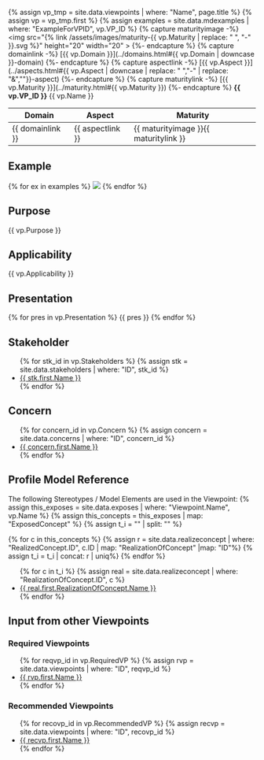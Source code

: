 {% assign vp_tmp = site.data.viewpoints | where: "Name", page.title %}
{% assign vp = vp_tmp.first %}
{% assign examples = site.data.mdexamples | where: "ExampleForVPID", vp.VP_ID %}
{% capture maturityimage -%}
<img src="{% link /assets/images/maturity-{{ vp.Maturity | replace: " ", "-"  }}.svg %}" height="20" width="20" >
{%- endcapture %}
{% capture domainlink -%}
[{{ vp.Domain }}](../domains.html#{{ vp.Domain | downcase }}-domain)
{%- endcapture %}
{% capture aspectlink -%}
[{{ vp.Aspect }}](../aspects.html#{{ vp.Aspect | downcase | replace: " ","-" | replace: "&",""}}-aspect)
{%- endcapture %}
{% capture maturitylink -%}
[{{ vp.Maturity }}](../maturity.html#{{ vp.Maturity }})
{%- endcapture %}
**{{ vp.VP_ID }}** {{ vp.Name }}

|**Domain**|**Aspect**|**Maturity**|
| --- | --- | --- |
|{{ domainlink }}|{{ aspectlink }}|{{ maturityimage }}{{ maturitylink }}|



## Example
{% for ex in examples %}
<img src="../../diagrams/examples_md/exa{{ ex.ID }}.svg" />
{% endfor %}

## Purpose
{{ vp.Purpose }}

## Applicability
{{ vp.Applicability }}

## Presentation
{% for pres in vp.Presentation %}
{{ pres }}
{% endfor %}

## Stakeholder
<ul>
{% for stk_id in vp.Stakeholders %}
{% assign stk = site.data.stakeholders | where: "ID", stk_id %}
<li><A href="../stakeholders.html#{{ stk_id }}"> {{ stk.first.Name }} </A></li>
{% endfor %}
</ul>

## Concern
<ul>
{% for concern_id in vp.Concern %}
{% assign concern = site.data.concerns | where: "ID", concern_id %}
<li><A href="../concerns.html#{{ concern_id }}"> {{ concern.first.Name }} </A></li>
{% endfor %}
</ul>

## Profile Model Reference
The following Stereotypes / Model Elements are used in the Viewpoint:
{% assign this_exposes = site.data.exposes | where: "Viewpoint.Name", vp.Name %}
{% assign this_concepts = this_exposes | map: "ExposedConcept" %}
{% assign t_i = "" | split: "" %}

{% for c in this_concepts %}
{% assign r = site.data.realizeconcept | where: "RealizedConcept.ID", c.ID | map: "RealizationOfConcept" |map: "ID"%}
{% assign t_i = t_i | concat: r | uniq%}
{% endfor %}

<ul>
{% for c in t_i %}
{% assign real = site.data.realizeconcept | where: "RealizationOfConcept.ID", c %}
<li><A href="../userdoc/stereotypes.html#{{ real.first.RealizationOfConcept.ID }}">{{ real.first.RealizationOfConcept.Name }}</A></li>
{% endfor %}
</ul>


## Input from other Viewpoints
### Required Viewpoints
<ul>
{% for reqvp_id in vp.RequiredVP %}
{% assign rvp = site.data.viewpoints | where: "ID", reqvp_id %}
<li><A href="../{{ rvp.first.Domain }} Domain/{{ rvp.first.Name }}.html">{{ rvp.first.Name }}</A></li>
{% endfor %}
</ul>

### Recommended Viewpoints
<ul>
{% for recovp_id in vp.RecommendedVP %}
{% assign recvp = site.data.viewpoints | where: "ID", recovp_id %}
<li><A href="../{{ recvp.first.Domain }} Domain/{{ recvp.first.Name }}.html">{{ recvp.first.Name }}</A></li>
{% endfor %}
</ul>
